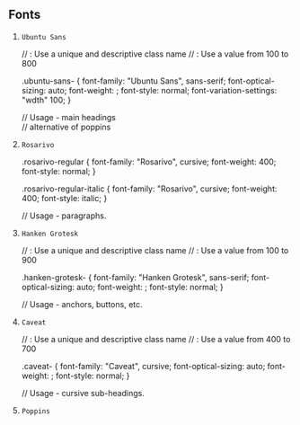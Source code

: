 ## Fonts

1) `Ubuntu Sans`
    <link rel="preconnect" href="https://fonts.googleapis.com">
    <link rel="preconnect" href="https://fonts.gstatic.com" crossorigin>
    <link href="https://fonts.googleapis.com/css2?family=Ubuntu+Sans:ital,wght@0,100..800;1,100..800&display=swap" rel="stylesheet">

    // <uniquifier>: Use a unique and descriptive class name
    // <weight>: Use a value from 100 to 800

    .ubuntu-sans-<uniquifier> {
        font-family: "Ubuntu Sans", sans-serif;
        font-optical-sizing: auto;
        font-weight: <weight>;
        font-style: normal;
        font-variation-settings:
            "wdth" 100;
    }

    // Usage - main headings  
    // alternative of poppins 

2) `Rosarivo`
    <link href="https://fonts.googleapis.com/css2?family=Rosarivo:ital@0;1&display=swap" rel="stylesheet">

    .rosarivo-regular {
        font-family: "Rosarivo", cursive;
        font-weight: 400;
        font-style: normal;
    }

    .rosarivo-regular-italic {
        font-family: "Rosarivo", cursive;
        font-weight: 400;
        font-style: italic;
    }

    // Usage - paragraphs.

3) `Hanken Grotesk`
    <link href="https://fonts.googleapis.com/css2?family=Hanken+Grotesk:ital,wght@0,100..900;1,100..900&display=swap" rel="stylesheet">

    // <uniquifier>: Use a unique and descriptive class name
    // <weight>: Use a value from 100 to 900

    .hanken-grotesk-<uniquifier> {
    font-family: "Hanken Grotesk", sans-serif;
    font-optical-sizing: auto;
    font-weight: <weight>;
    font-style: normal;
    }

    // Usage - anchors, buttons, etc.

4) `Caveat`
    <link href="https://fonts.googleapis.com/css2?family=Caveat:wght@400..700&display=swap" rel="stylesheet">

    // <uniquifier>: Use a unique and descriptive class name
    // <weight>: Use a value from 400 to 700

    .caveat-<uniquifier> {
        font-family: "Caveat", cursive;
        font-optical-sizing: auto;
        font-weight: <weight>;
        font-style: normal;
    }

    // Usage - cursive sub-headings.


5) `Poppins`
        <link href="https://fonts.googleapis.com/css2?family=Caveat:wght@400..700&family=Poppins:ital,wght@0,100;0,200;0,300;0,400;0,500;0,600;0,700;0,800;0,900;1,100;1,200;1,300;1,400;1,500;1,600;1,700;1,800;1,900&display=swap" rel="stylesheet">

